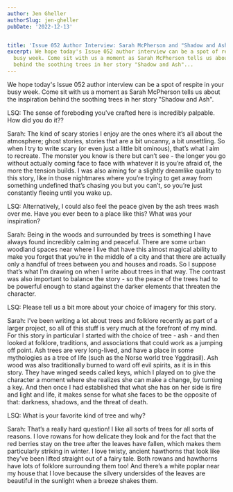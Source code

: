 ```yaml
---
author: Jen Gheller
authorSlug: jen-gheller
pubDate: '2022-12-13'


title: 'Issue 052 Author Interview: Sarah McPherson and "Shadow and Ash"'
excerpt: We hope today's Issue 052 author interview can be a spot of respite in your
  busy week. Come sit with us a moment as Sarah McPherson tells us about the inspiration
  behind the soothing trees in her story "Shadow and Ash"...
---
```

We hope today's Issue 052 author interview can be a spot of respite in your busy week. Come sit with us a moment as Sarah McPherson tells us about the inspiration behind the soothing trees in her story "Shadow and Ash".

LSQ: The sense of foreboding you've crafted here is incredibly palpable. How did you do it??

Sarah: The kind of scary stories I enjoy are the ones where it’s all about the atmosphere; ghost stories, stories that are a bit uncanny, a bit unsettling. So when I try to write scary (or even just a little bit ominous), that’s what I aim to recreate. The monster you know is there but can’t see - the longer you go without actually coming face to face with whatever it is you’re afraid of, the more the tension builds. I was also aiming for a slightly dreamlike quality to this story, like in those nightmares where you’re trying to get away from something undefined that’s chasing you but you can’t, so you’re just constantly fleeing until you wake up.

LSQ: Alternatively, I could also feel the peace given by the ash trees wash over me. Have you ever been to a place like this? What was your inspiration?

Sarah: Being in the woods and surrounded by trees is something I have always found incredibly calming and peaceful. There are some urban woodland spaces near where I live that have this almost magical ability to make you forget that you’re in the middle of a city and that there are actually only a handful of trees between you and houses and roads. So I suppose that’s what I’m drawing on when I write about trees in that way. The contrast was also important to balance the story - so the peace of the trees had to be powerful enough to stand against the darker elements that threaten the character.

LSQ: Please tell us a bit more about your choice of imagery for this story.

Sarah: I’ve been writing a lot about trees and folklore recently as part of a larger project, so all of this stuff is very much at the forefront of my mind. For this story in particular I started with the choice of tree - ash - and then looked at folklore, traditions, and associations that could work as a jumping off point. Ash trees are very long-lived, and have a place in some mythologies as a tree of life (such as the Norse world tree Yggdrasil). Ash wood was also traditionally burned to ward off evil spirits, as it is in this story. They have winged seeds called keys, which I played on to give the character a moment where she realizes she can make a change, by turning a key. And then once I had established that what she has on her side is fire and light and life, it makes sense for what she faces to be the opposite of that: darkness, shadows, and the threat of death.

LSQ: What is your favorite kind of tree and why?

Sarah: That’s a really hard question! I like all sorts of trees for all sorts of reasons. I love rowans for how delicate they look and for the fact that the red berries stay on the tree after the leaves have fallen, which makes them particularly striking in winter. I love twisty, ancient hawthorns that look like they’ve been lifted straight out of a fairy tale. Both rowans and hawthorns have lots of folklore surrounding them too! And there’s a white poplar near my house that I love because the silvery undersides of the leaves are beautiful in the sunlight when a breeze shakes them.